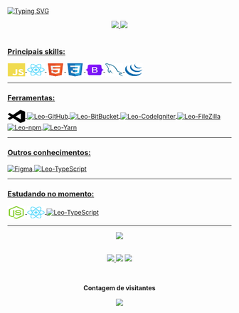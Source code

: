  
[![Typing SVG](https://readme-typing-svg.herokuapp.com/?color=00bfbf&size=35&center=true&vCenter=true&width=1000&lines=Olá!,+Meu+nome+é+Leonardo+Lopes;Sou+de+Natal,+RN;Sou+Desenvolvedor+Full+Stack;Bem+vindo+ao+meu+perfil+:%29)](https://git.io/typing-svg)

<div align="center">
  <a href="https://github.com/LeonardoLopeso">
  <img height="180em" src="https://github-readme-stats.vercel.app/api?username=LeonardoLopeso&show_icons=true&theme=city_lights&include_all_commits=true&count_private=true"/>
  <img height="180em" src="https://github-readme-stats.vercel.app/api/top-langs/?username=LeonardoLopeso&layout=compact&langs_count=7&theme=city_lights"/>
</div>

<br>

### Principais skills:
<div style="display: inline_block">
  <img align="center" alt="Leo-JS" height="30" width="40" src="https://raw.githubusercontent.com/devicons/devicon/master/icons/javascript/javascript-plain.svg">
  <img align="center" alt="Leo-React" height="30" width="40" src="https://raw.githubusercontent.com/devicons/devicon/master/icons/react/react-original.svg">
  <img align="center" alt="Leo-HTML" height="30" width="40" src="https://raw.githubusercontent.com/devicons/devicon/master/icons/html5/html5-original.svg">
  <img align="center" alt="Leo-CSS" height="30" width="40" src="https://raw.githubusercontent.com/devicons/devicon/master/icons/css3/css3-original.svg">
  <img align="center" alt="Leo-bootstrap" height="30" width="40" src="https://raw.githubusercontent.com/devicons/devicon/master/icons/bootstrap/bootstrap-original.svg">
  <img align="center" alt="Leo-MySQL" height="30" width="40" src="https://raw.githubusercontent.com/devicons/devicon/master/icons/mysql/mysql-plain.svg">
  <img align="center" alt="Leo-jQuery" height="30" width="40" src="https://raw.githubusercontent.com/devicons/devicon/master/icons/jquery/jquery-plain.svg">
</div>
 <hr />
 
### Ferramentas:
<div style="display: inline_block">
  <img align="center" alt="VSCode" height="30" width="40" src="https://raw.githubusercontent.com/devicons/devicon/master/icons/vscode/vscode-plain.svg">
  <img align="center" alt="Leo-GitHub" height="30" width="40" src="https://cdn.jsdelivr.net/gh/devicons/devicon/icons/github/github-original.svg" />
  <img align="center" alt="Leo-BitBucket" height="30" width="40" src="https://cdn.jsdelivr.net/gh/devicons/devicon/icons/bitbucket/bitbucket-original-wordmark.svg" />
  <img align="center" alt="Leo-CodeIgniter" height="30" width="40" src="https://cdn.jsdelivr.net/gh/devicons/devicon/icons/codeigniter/codeigniter-plain.svg" />
  <img align="center" alt="Leo-FileZilla" height="30" width="40" src="https://cdn.jsdelivr.net/gh/devicons/devicon/icons/filezilla/filezilla-plain.svg" />
  <img align="center" alt="Leo-npm" height="30" width="40" src="https://cdn.jsdelivr.net/gh/devicons/devicon/icons/npm/npm-original-wordmark.svg" />
  <img align="center" alt="Leo-Yarn" height="30" width="40" src="https://cdn.jsdelivr.net/gh/devicons/devicon/icons/yarn/yarn-original.svg" />
</div>
<hr />

### Outros conhecimentos:
<div style="display: inline_block">
  <img align="center" alt="Figma" height="30" width="40" src="https://cdn.jsdelivr.net/gh/devicons/devicon/icons/figma/figma-original.svg" />
  <img align="center" alt="Leo-TypeScript" height="30" width="40" src="https://cdn.jsdelivr.net/gh/devicons/devicon/icons/typescript/typescript-original.svg" />
</div>
<hr />

### Estudando no momento:
<div style="display: inline_block">
  <img align="center" alt="Leo-Node-js" height="30" width="40" src="https://raw.githubusercontent.com/devicons/devicon/master/icons/nodejs/nodejs-plain.svg">
  <img align="center" alt="Leo-React" height="30" width="40" src="https://raw.githubusercontent.com/devicons/devicon/master/icons/react/react-original.svg">
  <img align="center" alt="Leo-TypeScript" height="30" width="40" src="https://cdn.jsdelivr.net/gh/devicons/devicon/icons/typescript/typescript-original.svg" />
</div>
<hr />

<!--
![Contribution](https://activity-graph.herokuapp.com/graph?username=LeonardoLopeso&theme=gotham&hide_border=true&area=true)
-->

<p align="center">
  <img src="https://github-profile-trophy.vercel.app/?username=LeonardoLopeso&theme=tokyonight&row=2&no-bg=true&column=3&margin-w=15&margin-h=15" />
</p>

<br>

<div align="center">  
<a href="https://www.instagram.com/leo_lopeso/" target="_blank"><img src="https://img.shields.io/badge/-Instagram-%23E4405F?style=for-the-badge&logo=instagram&logoColor=white"</a>
  <a href = "mailto:devleo.oliveira@gmail.com"><img src="https://img.shields.io/badge/-Gmail-%23333?style=for-the-badge&logo=gmail&logoColor=white" target="_blank"></a>
  <a href="https://www.linkedin.com/in/leonardo-lopes-oliveira" target="_blank"><img src="https://img.shields.io/badge/-LinkedIn-%230077B5?style=for-the-badge&logo=linkedin&logoColor=white" target="_blank"></a>  
</div>
 
<br />

<div align="center">
<br><p align="centre"><b>Contagem de visitantes</b></p>  
<p align="center"><img align="center" src="https://profile-counter.glitch.me/{LeonardoLopeso}/count.svg" /></p> 
<br></div>

<!--
<div style="display: inline_block">
 <img width="33%" src="https://github-readme-stats.vercel.app/api/pin/?username=LeonardoLopeso&repo=dio-node-user-authentication-api&cache_seconds=86400&theme=city_lights"/>
 <img width="33%" src="https://github-readme-stats.vercel.app/api/pin/?username=LeonardoLopeso&repo=api-node&cache_seconds=86400&theme=city_lights"/>
 <img width="33%" src="https://github-readme-stats.vercel.app/api/pin/?username=LeonardoLopeso&repo=form-curriculo-teste&cache_seconds=86400&theme=city_lights"/>
 <img width="33%" src="https://github-readme-stats.vercel.app/api/pin/?username=LeonardoLopeso&repo=todo-react&cache_seconds=86400&theme=city_lights"/>
 <img width="33%" src="https://github-readme-stats.vercel.app/api/pin/?username=LeonardoLopeso&repo=instagram-dio&cache_seconds=86400&theme=city_lights"/>
 <img width="33%" src="https://github-readme-stats.vercel.app/api/pin/?username=LeonardoLopeso&repo=facebook-ui&cache_seconds=86400&theme=city_lights"/>
 <img width="33%" src="https://github-readme-stats.vercel.app/api/pin/?username=LeonardoLopeso&repo=servico-de-busca&cache_seconds=86400&theme=city_lights"/>
</div>
-->
